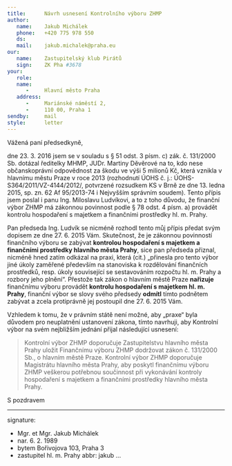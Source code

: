 ```yaml
---
title:      Návrh usnesení Kontrolního výboru ZHMP
author:
   name:    Jakub Michálek
   phone:   +420 775 978 550
   ds:      
   mail:    jakub.michalek@praha.eu
our:
   name:    Zastupitelský klub Pirátů
   sign:    ZK Pha #3678
your:
   role:    
   name:    
      -     Hlavní město Praha
   address:
      -     Mariánské náměstí 2,
      -     110 00, Praha 1
sendby:     mail
style:      letter
---
```


Vážená paní předsedkyně,

dne 23. 3. 2016 jsem se v souladu s § 51 odst. 3 písm. c) zák. č. 131/2000 Sb. dotázal ředitelky MHMP, JUDr. Martiny Děvěrové na to, kdo nese občanskoprávní odpovědnost za škodu ve výši 5 milionů Kč, která vznikla v hlavnímu městu Praze v roce 2013 (rozhodnutí ÚOHS č. j.: ÚOHS-S364/2011/VZ-4144/2012/, potvrzené rozsudkem KS v Brně ze dne 13. ledna 2015, sp. zn. 62 Af 95/2013-74 i Nejvyšším správním soudem). Tento přípis jsem poslal i panu Ing. Miloslavu Ludvíkovi, a to z toho důvodu, že finanční výbor ZHMP má zákonnou povinnost podle § 78 odst. 4 písm. a) provádět kontrolu hospodaření s majetkem a finančními prostředky hl. m. Prahy.

Pan předseda Ing. Ludvík se nicméně rozhodl tento můj přípis předat svým dopisem ze dne 27. 6. 2015 Vám. Skutečnost, že je zákonnou povinností finančního výboru se zabývat **kontrolou hospodaření s majetkem a finančními prostředky hlavního města Prahy**, sice pan předseda přiznal, nicméně hned zatím odkázal na praxi, která (cit.) „přinesla pro tento výbor jiné úkoly zaměřené především na stanoviska k rozdělování finančních prostředků, resp. úkoly související se sestavováním rozpočtu hl. m. Prahy a rozbory jeho plnění“. Přestože tak zákon o hlavním městě Praze **nařizuje** finančnímu výboru provádět **kontrolu hospodaření s majetkem hl. m. Prahy**, finanční výbor se slovy svého předsedy **odmítl** tímto podnětem zabývat a zcela protiprávně jej postoupil dne 27. 6. 2015 Vám.

Vzhledem k tomu, že v právním státě není možné, aby „praxe“ byla důvodem pro neuplatnění ustanovení zákona, tímto navrhuji, aby Kontrolní výbor na svém nejbližším jednání přijal následující usnesení:

> Kontrolní výbor ZHMP doporučuje Zastupitelstvu hlavního města Prahy uložit Finančnímu výboru ZHMP dodržovat zákon č. 131/2000 Sb., o hlavním městě Praze. Kontrolní výbor ZHMP doporučuje Magistrátu hlavního města Prahy, aby poskytl finančnímu výboru ZHMP veškerou potřebnou součinnost při vykonávání kontroly hospodaření s majetkem a finančními prostředky hlavního města Prahy. 

S pozdravem

---
signature: 
  - Mgr. et Mgr. Jakub Michálek
  - nar. 6. 2. 1989
  - bytem Bořivojova 103, Praha 3
  - zastupitel hl. m. Prahy
abbr:       jakub
...
